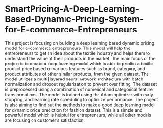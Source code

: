 # SmartPricing-A-Deep-Learning-Based-Dynamic-Pricing-System-for-E-commerce-Entrepreneurs
This project is focusing on building a
deep learning based dynamic pricing model for e-commerce
entrepreneurs. This model will help the entrepreneurs to get
an idea about the textile industry and helps them to understand
the value of their products in the market. The main focus of
the project is to create a deep learning model which is able
to predict a textile product price based on various features
such as brand, category, and product attributes of other similar
products, from the given dataset. The model utilizes a multilayered neural network architecture with batch normalization
and dropout regularization to prevent over fitting. The dataset is
preprocessed using a combination of numerical and categorical
feature transformations. The model is trained using the Adam
optimizer with early stopping, and learning rate scheduling to
optimize performance. The project is also aiming to find out the
methods to make a good deep learning model for dynamic price
prediction for fashion dataset. This is a simple and powerful
model which is helpful for entrepreneurs, while all other models
are focusing on customer’s satisfaction.
 
